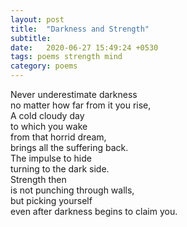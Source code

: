 ```yaml
---
layout: post
title:  "Darkness and Strength"
subtitle: 
date:   2020-06-27 15:49:24 +0530
tags: poems strength mind
category: poems
---
```


Never underestimate darkness  
no matter how far from it you rise,  
A cold cloudy day  
to which you wake  
from that horrid dream,  
brings all the suffering back.  
The impulse to hide  
turning to the dark side.  
Strength then  
is not punching through walls,  
but picking yourself  
even after darkness begins to claim you.  
